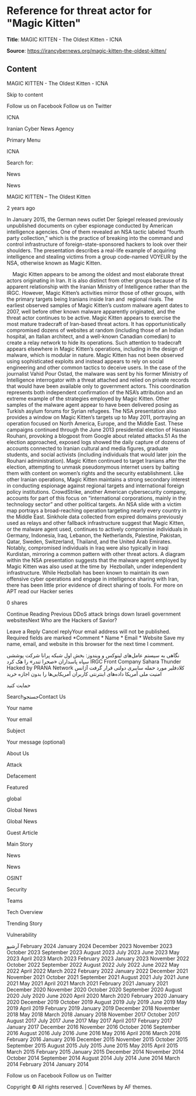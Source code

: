 # Reference for threat actor for "Magic Kitten"

**Title**: MAGIC KITTEN - The Oldest Kitten - ICNA

**Source**: https://irancybernews.org/magic-kitten-the-oldest-kitten/

## Content























MAGIC KITTEN - The Oldest Kitten - ICNA




































 












Skip to content





Follow us on Facebook
Follow us on Twitter
 









 
ICNA

Iranian Cyber News Agency













Primary Menu



 
ICNA












Search for:



 






















News



News

 
MAGIC KITTEN – The Oldest Kitten



2 years ago 





 



In January 2015, the German news outlet Der Spiegel released previously unpublished documents on cyber espionage conducted by American intelligence agencies. One of them revealed an NSA tactic labeled “fourth party collection,” which is the practice of breaking into the command and control infrastructure of foreign-state-sponsored hackers to look over their shoulders. The presentation describes a real-life example of acquiring intelligence and stealing victims from a group code-named VOYEUR by the NSA, otherwise known as Magic Kitten.
 

 
 
Magic Kitten appears to be among the oldest and most elaborate threat actors originating in Iran. It is also distinct from other groups because of its apparent relationship with the Iranian Ministry of Intelligence rather than the IRGC. However, Magic Kitten’s activities mirror those of other groups, with the primary targets being Iranians inside Iran and  regional rivals. The earliest observed samples of Magic Kitten’s custom malware agent dates to 2007, well before other known malware apparently originated, and the threat actor continues to be active.
Magic Kitten appears to exercise the most mature tradecraft of Iran-based threat actors. It has opportunistically compromised dozens of websites at random (including those of an Indian hospital, an Italian architect, and a well-known Canadian comedian) to create a relay network to hide its operations. Such attention to tradecraft appears elsewhere in Magic Kitten’s operations, including in the design of malware, which is modular in nature.
Magic Kitten has not been observed using sophisticated exploits and instead appears to rely on social engineering and other common tactics to deceive users. In the case of the journalist Vahid Pour Ostad, the malware was sent by his former Ministry of Intelligence interrogator with a threat attached and relied on private records that would have been available only to government actors. This coordination represents both independent confirmation of the NSA’s attribution and an extreme example of the strategies employed by Magic Kitten. Other samples of the malware agent appear to have been delivered posing as Turkish asylum forums for Syrian refugees.
The NSA presentation also provides a window on Magic Kitten’s targets up to May 2011, portraying an operation focused on North America, Europe, and the Middle East. These campaigns continued through the June 2013 presidential election of Hassan Rouhani, provoking a blogpost from Google about related attacks.51 As the election approached, exposed logs showed the daily capture of dozens of accounts connected to Iranian cultural and media figures, graduate students, and social activists (including individuals that would later join the Rouhani administration). Magic Kitten continued to target Iranians after the election, attempting to unmask pseudonymous internet users by baiting them with content on women’s rights and the security establishment.
Like other Iranian operations, Magic Kitten maintains a strong secondary interest in conducting espionage against regional targets and international foreign policy institutions. CrowdStrike, another American cybersecurity company, accounts for part of this focus on “international corporations, mainly in the technology sector” and other political targets. An NSA slide with a victim map portrays a broad-reaching operation targeting nearly every country in the Middle East. Sinkhole data collected from expired domains previously used as relays and other fallback infrastructure suggest that Magic Kitten, or the malware agent used, continues to actively compromise individuals in Germany, Indonesia, Iraq, Lebanon, the Netherlands, Palestine, Pakistan, Qatar, Sweden, Switzerland, Thailand, and the United Arab Emirates. Notably, compromised individuals in Iraq were also typically in Iraqi Kurdistan, mirroring a common pattern with other threat actors.
A diagram within the NSA presentation suggests that the malware agent employed by Magic Kitten was also used at the time by  Hezbollah, under independent infrastructure. While Hezbollah has been known to maintain its own offensive cyber operations and engage in intelligence sharing with Iran, there has been little prior evidence of direct sharing of tools.
For more on APT read our Hacker series



0
shares



 




 







Continue Reading
Previous DDoS attack brings down Israeli government websitesNext Who are the Hackers of Savior?
 



Leave a Reply Cancel replyYour email address will not be published. Required fields are marked *Comment * Name * 
Email * 
Website 
 Save my name, email, and website in this browser for the next time I comment.
 

 





نگاهی به سیستم عامل‌های لینوکس و ویندوز: بخش اول
شبکه پرانا شرکت پوششی سپاه پاسداران «صحرا تندر» را هک کرد
IRGC Front Company Sahara Thunder Hacked by PRANA Network
کلادفلیر مورد حمله سایبری دولتی قرار گرفت
آژانس امنیت ملی آمریکا داده‌های اینترنتی کاربران آمریکایی‌ها را بدون اجازه خرید


حمایت کنید

SearchجستجوContact Us

 










 Your name
 
 Your email
 
 Subject
 
 Your message (optional)
 

 About Us

Attack

Defacement

Featured

global

Global News

Global News

Guest Article

Main Story

News

News

OSINT

Security

Teams

Tech Overview

Trending Story

Vulnerability


آرشیو
 February 2024
January 2024
December 2023
November 2023
October 2023
September 2023
August 2023
July 2023
June 2023
May 2023
April 2023
March 2023
February 2023
January 2023
November 2022
October 2022
September 2022
August 2022
July 2022
June 2022
May 2022
April 2022
March 2022
February 2022
January 2022
December 2021
November 2021
October 2021
September 2021
August 2021
July 2021
June 2021
May 2021
April 2021
March 2021
February 2021
January 2021
December 2020
November 2020
October 2020
September 2020
August 2020
July 2020
June 2020
April 2020
March 2020
February 2020
January 2020
December 2019
October 2019
August 2019
July 2019
June 2019
May 2019
April 2019
February 2019
January 2019
December 2018
November 2018
May 2018
March 2018
January 2018
November 2017
October 2017
August 2017
July 2017
June 2017
May 2017
April 2017
February 2017
January 2017
December 2016
November 2016
October 2016
September 2016
August 2016
July 2016
June 2016
May 2016
April 2016
March 2016
February 2016
January 2016
December 2015
November 2015
October 2015
September 2015
August 2015
July 2015
June 2015
May 2015
April 2015
March 2015
February 2015
January 2015
December 2014
November 2014
October 2014
September 2014
August 2014
July 2014
June 2014
March 2014
February 2014
January 2014









Follow us on Facebook
Follow us on Twitter
 








Copyright © All rights reserved.  | 
CoverNews by AF themes. 












 




 





























